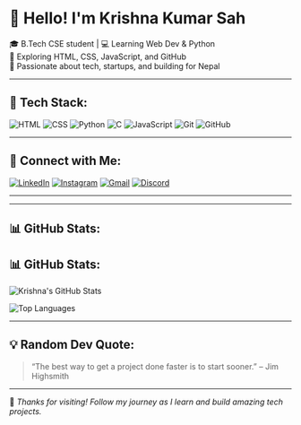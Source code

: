 # 👋 Hello! I'm Krishna Kumar Sah

🎓 B.Tech CSE student | 💻 Learning Web Dev & Python  
🌱 Exploring HTML, CSS, JavaScript, and GitHub  
🚀 Passionate about tech, startups, and building for Nepal

---

## 🔧 Tech Stack:
![HTML](https://img.shields.io/badge/-HTML5-orange?logo=html5)
![CSS](https://img.shields.io/badge/-CSS3-blue?logo=css3)
![Python](https://img.shields.io/badge/-Python-yellow?logo=python)
![C](https://img.shields.io/badge/-C-blue?logo=c)
![JavaScript](https://img.shields.io/badge/-JavaScript-yellow?logo=javascript)
![Git](https://img.shields.io/badge/Git-orange?logo=git)
![GitHub](https://img.shields.io/badge/GitHub-black?logo=github)


---

## 🔗 Connect with Me:
[![LinkedIn](https://img.shields.io/badge/-LinkedIn-blue?logo=linkedin)](https://www.linkedin.com/in/)
[![Instagram](https://img.shields.io/badge/-Instagram-E4405F?logo=instagram&logoColor=white)](https://www.instagram.com/your-krishna_raj_232)
[![Gmail](https://img.shields.io/badge/-Gmail-red?logo=gmail&logoColor=white)](mailto:Sahkrishna2026@gmail.com)
[![Discord](https://img.shields.io/badge/Discord-purple?logo=discord)](https://discord.com/)

---
---

## 📊 GitHub Stats:
## 📊 GitHub Stats:
![Krishna's GitHub Stats](https://github-readme-stats.vercel.app/api?username=Krishna-Sah26&show_icons=true&theme=radical)

![Top Languages](https://github-readme-stats.vercel.app/api/top-langs/?username=Krishna-Sah26&layout=compact&theme=radical)


---

## 💡 Random Dev Quote:
> “The best way to get a project done faster is to start sooner.” – Jim Highsmith

---

🌟 *Thanks for visiting! Follow my journey as I learn and build amazing tech projects.*

